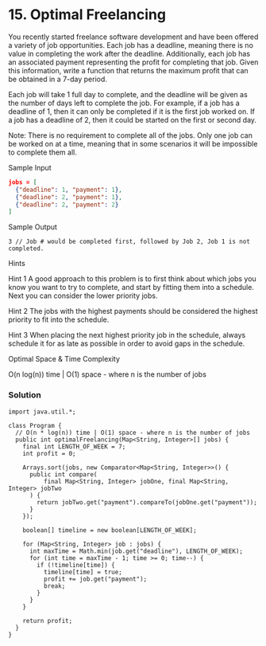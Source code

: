 # 15. Optimal Freelancing

You recently started freelance software development and have been offered a variety of job opportunities. Each job has a deadline, meaning there is no value in completing the work after the deadline. Additionally, each job has an associated payment representing the profit for completing that job. Given this information, write a function that returns the maximum profit that can be obtained in a 7-day period.

Each job will take 1 full day to complete, and the deadline will be given as the number of days left to complete the job. For example, if a job has a deadline of 1, then it can only be completed if it is the first job worked on. If a job has a deadline of 2, then it could be started on the first or second day.

Note: There is no requirement to complete all of the jobs. Only one job can be worked on at a time, meaning that in some scenarios it will be impossible to complete them all.

Sample Input

```json
jobs = [
  {"deadline": 1, "payment": 1},
  {"deadline": 2, "payment": 1},
  {"deadline": 2, "payment": 2}
]
```

Sample Output

```
3 // Job # would be completed first, followed by Job 2, Job 1 is not completed.
```

Hints

Hint 1
A good approach to this problem is to first think about which jobs you know you want to try to complete, and start by fitting them into a schedule. Next you can consider the lower priority jobs.

Hint 2
The jobs with the highest payments should be considered the highest priority to fit into the schedule.

Hint 3
When placing the next highest priority job in the schedule, always schedule it for as late as possible in order to avoid gaps in the schedule.

Optimal Space & Time Complexity

O(n log(n)) time | O(1) space - where n is the number of jobs

### Solution
```
import java.util.*;

class Program {
  // O(n * log(n)) time | O(1) space - where n is the number of jobs
  public int optimalFreelancing(Map<String, Integer>[] jobs) {
    final int LENGTH_OF_WEEK = 7;
    int profit = 0;

    Arrays.sort(jobs, new Comparator<Map<String, Integer>>() {
      public int compare(
          final Map<String, Integer> jobOne, final Map<String, Integer> jobTwo
      ) {
        return jobTwo.get("payment").compareTo(jobOne.get("payment"));
      }
    });

    boolean[] timeline = new boolean[LENGTH_OF_WEEK];

    for (Map<String, Integer> job : jobs) {
      int maxTime = Math.min(job.get("deadline"), LENGTH_OF_WEEK);
      for (int time = maxTime - 1; time >= 0; time--) {
        if (!timeline[time]) {
          timeline[time] = true;
          profit += job.get("payment");
          break;
        }
      }
    }

    return profit;
  }
}
```
